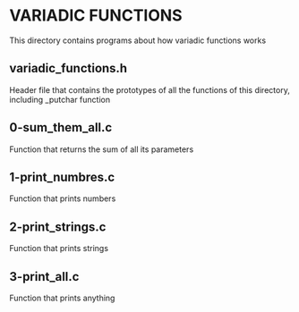 # VARIADIC FUNCTIONS

This directory contains programs about how variadic functions works

## variadic_functions.h

Header file that contains the prototypes of all the functions of this directory, including _putchar function

## 0-sum_them_all.c

Function that returns the sum of all its parameters

## 1-print_numbres.c

Function that prints numbers

## 2-print_strings.c

Function that prints strings

## 3-print_all.c

Function that prints anything

